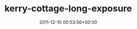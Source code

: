---
title:		"kerry-cottage-long-exposure"
type:		"photos"
mediatype:		"upload"
location:		"TBC"
date:		"2011-12-10 00:53:56+00:00"
album:		"landscapes"
filename:		"kerry-cottage-long-exposure.md"
series:		""
cl_public_id:		"landscapes/kerry-cottage-long-exposure"
cl_version:		1497004700
format:		"tiff"
bytes:		5397644
width:		2559
height:		1440
colours:
- "#7C93C4"
- "#B3C1D9"
- "#9BA8B3"
- "#191D29"
- "#29432E"
- "#85939E"
- "#796F6B"
- "#707681"
- "#485670"
- "#26262B"
- "#42634C"
- "#323B3C"
- "#2E2A27"
- "#4A6344"
- "#30291D"
- "#242D34"
- "#291F19"
- "#776152"
- "#637665"
- "#EBDDCE"
exposure_mode:		"Manual"
program:		"Manual"
aperture:		"2.8"
focal_length:		"11.0 mm"
iso:		"100"
shutter_speed:		"169"
metering:		"Spot"
flash:		"Off, Did not fire"
white_balance:		"Custom"
colour_temp:		"2950"
has_crop:		"false"
orientation:		"Horizontal (normal)"
camera_model:		"NIKON D7000"
lens_info:		"11-16mm f/2.8"
artist:		"Matt Finucane"
x_resolution:		"300"
y_resolution:		"300"
---
